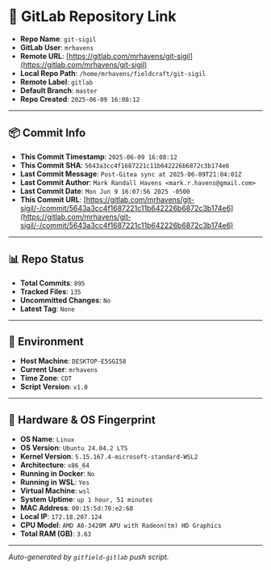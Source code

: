 # 🔗 GitLab Repository Link

- **Repo Name**: `git-sigil`
- **GitLab User**: `mrhavens`
- **Remote URL**: [https://gitlab.com/mrhavens/git-sigil](https://gitlab.com/mrhavens/git-sigil)
- **Local Repo Path**: `/home/mrhavens/fieldcraft/git-sigil`
- **Remote Label**: `gitlab`
- **Default Branch**: `master`
- **Repo Created**: `2025-06-09 16:08:12`

---

## 📦 Commit Info

- **This Commit Timestamp**: `2025-06-09 16:08:12`
- **This Commit SHA**: `5643a3cc4f1687221c11b642226b6872c3b174e6`
- **Last Commit Message**: `Post-Gitea sync at 2025-06-09T21:04:01Z`
- **Last Commit Author**: `Mark Randall Havens <mark.r.havens@gmail.com>`
- **Last Commit Date**: `Mon Jun 9 16:07:56 2025 -0500`
- **This Commit URL**: [https://gitlab.com/mrhavens/git-sigil/-/commit/5643a3cc4f1687221c11b642226b6872c3b174e6](https://gitlab.com/mrhavens/git-sigil/-/commit/5643a3cc4f1687221c11b642226b6872c3b174e6)

---

## 📊 Repo Status

- **Total Commits**: `895`
- **Tracked Files**: `135`
- **Uncommitted Changes**: `No`
- **Latest Tag**: `None`

---

## 🧽 Environment

- **Host Machine**: `DESKTOP-E5SGI58`
- **Current User**: `mrhavens`
- **Time Zone**: `CDT`
- **Script Version**: `v1.0`

---

## 🧬 Hardware & OS Fingerprint

- **OS Name**: `Linux`
- **OS Version**: `Ubuntu 24.04.2 LTS`
- **Kernel Version**: `5.15.167.4-microsoft-standard-WSL2`
- **Architecture**: `x86_64`
- **Running in Docker**: `No`
- **Running in WSL**: `Yes`
- **Virtual Machine**: `wsl`
- **System Uptime**: `up 1 hour, 51 minutes`
- **MAC Address**: `00:15:5d:70:e2:68`
- **Local IP**: `172.18.207.124`
- **CPU Model**: `AMD A6-3420M APU with Radeon(tm) HD Graphics`
- **Total RAM (GB)**: `3.63`

---

_Auto-generated by `gitfield-gitlab` push script._

